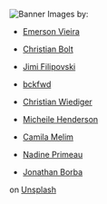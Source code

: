![Banner](https://bucket.mlcdn.com/a/714/714749/images/6926bc526b0eed020ff25ca2b763fd6801cf29df.png/8726cb55faec764274a17276bad03eb0fc3d700a.png)
Images by:

- <span><a href="https://unsplash.com/@emersonvieira?utm_source=unsplash&amp;utm_medium=referral&amp;utm_content=creditCopyText">Emerson Vieira</a> 

- <span><a href="https://unsplash.com/@christianbolt?utm_source=unsplash&amp;utm_medium=referral&amp;utm_content=creditCopyText">Christian Bolt</a></span>

- <span><a href="https://unsplash.com/@jimiburg?utm_source=unsplash&amp;utm_medium=referral&amp;utm_content=creditCopyText">Jimi Filipovski</a></span>

- <span><a href="https://unsplash.com/@bckfwd?utm_source=unsplash&amp;utm_medium=referral&amp;utm_content=creditCopyText">bckfwd</a></span>

- <span><a href="https://unsplash.com/@christianw?utm_source=unsplash&amp;utm_medium=referral&amp;utm_content=creditCopyText">Christian Wiediger</a></span>

- <span><a href="https://unsplash.com/@micheile?utm_source=unsplash&amp;utm_medium=referral&amp;utm_content=creditCopyText">Micheile Henderson</a></span>

- <span><a href="https://unsplash.com/@camilamelim?utm_source=unsplash&amp;utm_medium=referral&amp;utm_content=creditCopyText">Camila Melim</a></span>

- <span><a href="https://unsplash.com/@nadineprimeau?utm_source=unsplash&amp;utm_medium=referral&amp;utm_content=creditCopyText">Nadine Primeau</a></span>

- <span><a href="https://unsplash.com/@jonathanborba?utm_source=unsplash&amp;utm_medium=referral&amp;utm_content=creditCopyText">Jonathan Borba</a></span>

 on <a href="https://unsplash.com/s/photos/meat?utm_source=unsplash&amp;utm_medium=referral&amp;utm_content=creditCopyText">Unsplash</a></span>
